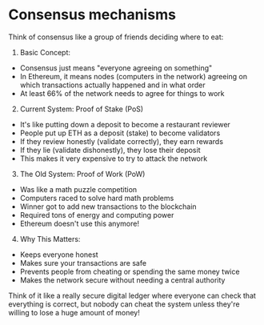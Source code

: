 # Consensus mechanisms

Think of consensus like a group of friends deciding where to eat:

1. Basic Concept:
- Consensus just means "everyone agreeing on something"
- In Ethereum, it means nodes (computers in the network) agreeing on which transactions actually happened and in what order
- At least 66% of the network needs to agree for things to work

2. Current System: Proof of Stake (PoS)
- It's like putting down a deposit to become a restaurant reviewer
- People put up ETH as a deposit (stake) to become validators
- If they review honestly (validate correctly), they earn rewards
- If they lie (validate dishonestly), they lose their deposit
- This makes it very expensive to try to attack the network

3. The Old System: Proof of Work (PoW)
- Was like a math puzzle competition
- Computers raced to solve hard math problems
- Winner got to add new transactions to the blockchain
- Required tons of energy and computing power
- Ethereum doesn't use this anymore!

4. Why This Matters:
- Keeps everyone honest
- Makes sure your transactions are safe
- Prevents people from cheating or spending the same money twice
- Makes the network secure without needing a central authority

Think of it like a really secure digital ledger where everyone can check that everything is correct, but nobody can cheat the system unless they're willing to lose a huge amount of money!

